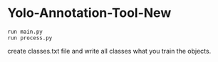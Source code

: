 # Yolo-Annotation-Tool-New
```
run main.py
run process.py
```
create classes.txt file and write all classes what you train the objects.
